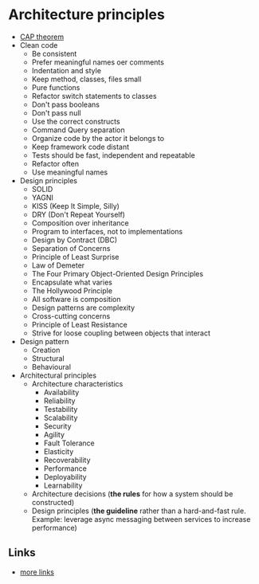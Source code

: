 # Architecture principles

* [CAP theorem](cap-theorem.md)
* Clean code
    * Be consistent
    * Prefer meaningful names oer comments
    * Indentation and style
    * Keep method, classes, files small
    * Pure functions 
    * Refactor switch statements to classes
    * Don't pass booleans 
    * Don't pass null
    * Use the correct constructs
    * Command Query separation
    * Organize code by the actor it belongs to
    * Keep framework code distant
    * Tests should be fast, independent and repeatable
    * Refactor often
    * Use meaningful names
* Design principles
    * SOLID
    * YAGNI
    * KISS (Keep It Simple, Silly)
    * DRY (Don't Repeat Yourself)
    * Composition over inheritance
    * Program to interfaces, not to implementations
    * Design by Contract (DBC)
    * Separation of Concerns
    * Principle of Least Surprise
    * Law of Demeter
    * The Four Primary Object-Oriented Design Principles
    * Encapsulate what varies
    * The Hollywood Principle
    * All software is composition
    * Design patterns are complexity
    * Cross-cutting concerns
    * Principle of Least Resistance
    * Strive for loose coupling between objects that interact
* Design pattern 
    * Creation
    * Structural
    * Behavioural
* Architectural principles
    * Architecture characteristics
        * Availability
        * Reliability
        * Testability
        * Scalability
        * Security
        * Agility
        * Fault Tolerance
        * Elasticity
        * Recoverability
        * Performance
        * Deployability
        * Learnability
    * Architecture decisions (**the rules** for how a system should be constructed)
    * Design principles (**the guideline** rather than a hard-and-fast rule. Example: 
    leverage async messaging between services to increase performance)

## Links

* [more links](links.md)